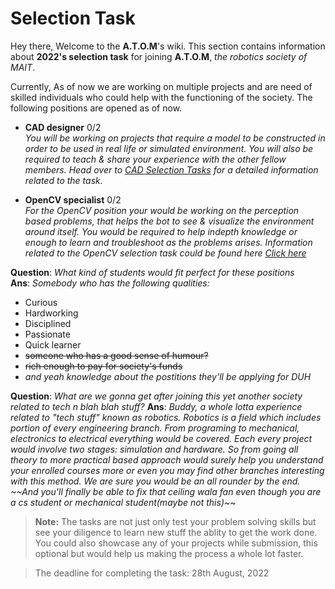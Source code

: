 # Selection Task

Hey there, Welcome to the **A.T.O.M**'s wiki. This section contains information about **2022's selection task** for joining **A.T.O.M**, _the robotics society of MAIT_. 

Currently, As of now we are working on multiple projects and are need of skilled individuals who could help with the functioning of the society. The following positions are opened as of now.
- **CAD designer**		0/2<br>
	_You will be working on projects that require a model to be constructed in order to be used in real life or simulated environment. You will also be required to teach & share your experience with the other fellow members. Head over to [CAD Selection Tasks](./cad_sel.md) for a detailed information related to the task._

- **OpenCV specialist**		0/2<br>
	_For the OpenCV position your would be working on the perception based problems, that helps the bot to see & visualize the environment around itself. You would be required to help indepth knowledge or enough to learn and troubleshoot as the problems arises. Information related to the OpenCV selection task could be found here [Click here](./cv_sel.md)_

**Question**: _What kind of students would fit perfect for these positions_<br>
**Ans**: _Somebody who has the following qualities:_
- Curious
- Hardworking
- Disciplined
- Passionate
- Quick learner
- ~~someone who has a good sense of humour?~~
- ~~rich enough to pay for society's funds~~
- _and yeah knowledge about the postitions they'll be applying for DUH_

**Question**: _What are we gonna get after joining this yet another society related to tech n blah blah stuff?_
**Ans**: _Buddy, a whole lotta experience related to "tech stuff" known as robotics. Robotics is a field which includes portion of every engineering branch. From programing to mechanical, electronics to electrical everything would be covered. Each every project would involve two stages: simulation and hardware. So from going all theory to more practical based approach would surely help you understand your enrolled courses more or even you may find other branches interesting with this method. We are sure you would be an all rounder by the end. ~~And you'll finally be able to fix that ceiling wala fan even though you are a cs student or mechanical student(maybe not this)_~~<br>


> **Note:** The tasks are not just only test your problem solving skills but see your diligence to learn new stuff the ablity to get the work done.<br>You could also showcase any of your projects while submission, this optional but would help us making the process a whole lot faster.


> The deadline for completing the task: 28th August, 2022
